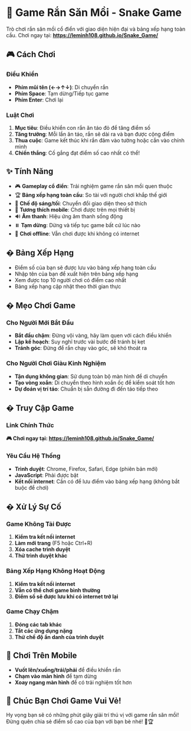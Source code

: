 # 🐍 Game Rắn Săn Mồi - Snake Game

Trò chơi rắn săn mồi cổ điển với giao diện hiện đại và bảng xếp hạng toàn cầu. Chơi ngay tại: **https://leminh108.github.io/Snake_Game/**

## 🎮 Cách Chơi

### Điều Khiển
- **Phím mũi tên (←→↑↓)**: Di chuyển rắn
- **Phím Space**: Tạm dừng/Tiếp tục game
- **Phím Enter**: Chơi lại

### Luật Chơi
1. **Mục tiêu**: Điều khiển con rắn ăn táo đỏ để tăng điểm số
2. **Tăng trưởng**: Mỗi lần ăn táo, rắn sẽ dài ra và bạn được cộng điểm
3. **Thua cuộc**: Game kết thúc khi rắn đâm vào tường hoặc cắn vào chính mình
4. **Chiến thắng**: Cố gắng đạt điểm số cao nhất có thể!

## ✨ Tính Năng

- 🎮 **Gameplay cổ điển**: Trải nghiệm game rắn săn mồi quen thuộc
- 🏆 **Bảng xếp hạng toàn cầu**: So tài với người chơi khắp thế giới
- 🌙 **Chế độ sáng/tối**: Chuyển đổi giao diện theo sở thích
- 📱 **Tương thích mobile**: Chơi được trên mọi thiết bị
- 🔊 **Âm thanh**: Hiệu ứng âm thanh sống động
- ⏸️ **Tạm dừng**: Dừng và tiếp tục game bất cứ lúc nào
- 💾 **Chơi offline**: Vẫn chơi được khi không có internet

## � Bảng Xếp Hạng

- Điểm số của bạn sẽ được lưu vào bảng xếp hạng toàn cầu
- Nhập tên của bạn để xuất hiện trên bảng xếp hạng
- Xem được top 10 người chơi có điểm cao nhất
- Bảng xếp hạng cập nhật theo thời gian thực

## � Mẹo Chơi Game

### Cho Người Mới Bắt Đầu
- **Bắt đầu chậm**: Đừng vội vàng, hãy làm quen với cách điều khiển
- **Lập kế hoạch**: Suy nghĩ trước vài bước để tránh bị kẹt
- **Tránh góc**: Đừng để rắn chạy vào góc, sẽ khó thoát ra

### Cho Người Chơi Giàu Kinh Nghiệm
- **Tận dụng không gian**: Sử dụng toàn bộ màn hình để di chuyển
- **Tạo vòng xoắn**: Di chuyển theo hình xoắn ốc để kiểm soát tốt hơn
- **Dự đoán vị trí táo**: Chuẩn bị sẵn đường đi đến táo tiếp theo

## � Truy Cập Game

### Link Chính Thức
**🎮 Chơi ngay tại: https://leminh108.github.io/Snake_Game/**

### Yêu Cầu Hệ Thống
- **Trình duyệt**: Chrome, Firefox, Safari, Edge (phiên bản mới)
- **JavaScript**: Phải được bật
- **Kết nối internet**: Cần có để lưu điểm vào bảng xếp hạng (không bắt buộc để chơi)

## � Xử Lý Sự Cố

### Game Không Tải Được
1. **Kiểm tra kết nối internet**
2. **Làm mới trang** (F5 hoặc Ctrl+R)
3. **Xóa cache trình duyệt**
4. **Thử trình duyệt khác**

### Bảng Xếp Hạng Không Hoạt Động
1. **Kiểm tra kết nối internet**
2. **Vẫn có thể chơi game bình thường**
3. **Điểm số sẽ được lưu khi có internet trở lại**

### Game Chạy Chậm
1. **Đóng các tab khác**
2. **Tắt các ứng dụng nặng**
3. **Thử chế độ ẩn danh của trình duyệt**

## 📱 Chơi Trên Mobile

- **Vuốt lên/xuống/trái/phải** để điều khiển rắn
- **Chạm vào màn hình** để tạm dừng
- **Xoay ngang màn hình** để có trải nghiệm tốt hơn

## 🎉 Chúc Bạn Chơi Game Vui Vẻ!

Hy vọng bạn sẽ có những phút giây giải trí thú vị với game rắn săn mồi! Đừng quên chia sẻ điểm số cao của bạn với bạn bè nhé! 🐍🏆